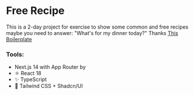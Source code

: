 # Free Recipe
This is a 2-day project for exercise to show some common and free recipes maybe you need to answer: "What's for my dinner today?"
Thanks [This Boilerplate](https://github.com/theodorusclarence/ts-nextjs-tailwind-starter)
### Tools:
- Next.js 14 with App Router by 
-   ⚛️ React 18
-   ✨ TypeScript
-   💨 Tailwind CSS + Shadcn/UI

